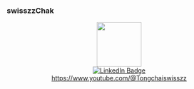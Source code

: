 ### swisszzChak
<div id="header" align="center">
  <img src="https://media.giphy.com/media/M9gbBd9nbDrOTu1Mqx/giphy.gif" width="100"/>
  <div id="badges">
  <a href="your-linkedin-URLhttps://www.youtube.com/@Tongchaiswisszz" target=_blank">
    <img src="https://img.shields.io/badge/LinkedIn-blue?style=for-the-badge&logo=linkedin&logoColor=white" alt="LinkedIn Badge"/>
  </a>
  <div id="badges">
  <a href="[your-linkedin-URL](https://www.youtube.com/@Tongchaiswisszz)">https://www.youtube.com/@Tongchaiswisszz
</div>
